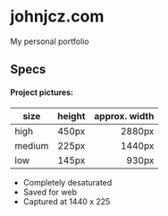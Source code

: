 # johnjcz.com
My personal portfolio

## Specs

#### Project pictures:

| size     | height   | approx. width  |
| -------- |:--------:| --------------:|
| high     | 450px    |   2880px       |
| medium   | 225px    |   1440px       |
| low      | 145px    |    930px       |

+ Completely desaturated
+ Saved for web
+ Captured at 1440 x 225
